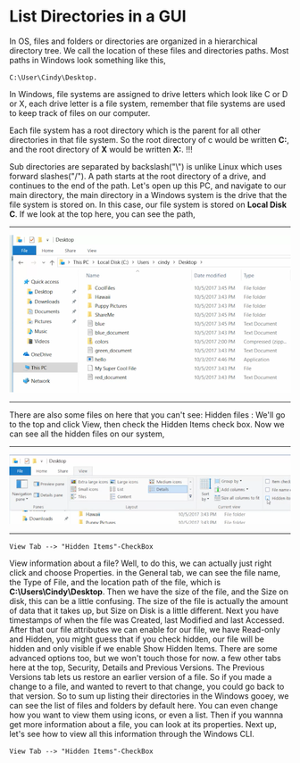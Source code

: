# List Directories in a GUI 

In OS, files and folders or directories are organized in a hierarchical directory tree. 
We call the location of these files and directories paths. Most paths in Windows look something like this, 
```
C:\User\Cindy\Desktop. 
```

In Windows, file systems are assigned to drive letters which look like C or D or X, each drive letter is a file system, remember that file systems are used to keep track of files on our computer. 

Each file system has a root directory which is the parent for all other directories in that file system. So the root directory of c would be written **C\:**, and the root directory of **X** would be written **X\:**. !!!


Sub directories are separated by backslash("\\") is unlike Linux which uses forward slashes("/"). A path starts at the root directory of a drive, and continues to the end of the path. Let's open up this PC, and navigate to our main directory, 
the main directory in a Windows system is the drive that the file system is stored on. In this case, our file system is stored on **Local Disk C**.
 If we look at the top here, you can see the path, 
 
***
![local_disk](images/local_disk.png)
***

There are also some files on here that you can't see: 
Hidden files : We'll go to the top and click View, then check the Hidden Items check box. Now we can see all the hidden files on our system, 
***
![hidden_files](images/hidden_files.png)
***
```
View Tab --> "Hidden Items"-CheckBox
```
View information about a file? Well, to do this, we can actually just right click and choose Properties.
in the General tab, we can see the file name, the Type of File, and the location path of the file, which is **C:\Users\Cindy\Desktop**. Then we have the size of the file, and the Size on disk, this can be a little confusing. The size of the file is actually the amount of data that it takes up, but Size on Disk is a little different. Next you have timestamps of when the file was Created, last Modified and last Accessed. After that our file attributes we can enable for our file, we have Read-only and Hidden, you might guess that if you check hidden, our file will be hidden and only visible if we enable Show Hidden Items. There are some advanced options too, but we won't touch those for now. 
a few other tabs here at the top, Security, Details and Previous Versions. The Previous Versions tab lets us restore an earlier version of a file. So if you made a change to a file, and wanted to revert to that change, you could go back to that version. So to sum up listing their directories in the Windows gooey, we can see the list of files and folders by default here. You can even change how you want to view them using icons, or even a list. Then if you wannna get more information about a file, you can look at its properties. Next up, let's see how to view all this information through the Windows CLI.

```
View Tab --> "Hidden Items"-CheckBox
```